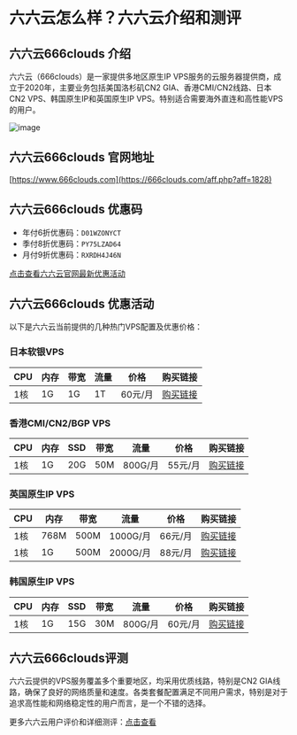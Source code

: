 # 六六云怎么样？六六云介绍和测评

## 六六云666clouds 介绍
六六云（666clouds）是一家提供多地区原生IP VPS服务的云服务器提供商，成立于2020年，主要业务包括美国洛杉矶CN2 GIA、香港CMI/CN2线路、日本CN2 VPS、韩国原生IP和英国原生IP VPS。特别适合需要海外直连和高性能VPS的用户。

![image](https://github.com/hunterlymerry70/666clouds/assets/169514132/e7a09ab7-f67d-4658-b164-186062f2508b)

## 六六云666clouds 官网地址
[https://www.666clouds.com](https://666clouds.com/aff.php?aff=1828)

## 六六云666clouds 优惠码
- 年付6折优惠码：`D01WZONYCT`
- 季付8折优惠码：`PY75LZAD64`
- 月付9折优惠码：`RXRDH4J46N`

[点击查看六六云官网最新优惠活动](https://666clouds.com/aff.php?aff=1828)

## 六六云666clouds 优惠活动
以下是六六云当前提供的几种热门VPS配置及优惠价格：

### 日本软银VPS
| CPU | 内存 | 带宽 | 流量 | 价格  | 购买链接                                      |
|-----|------|------|------|-------|----------------------------------------------|
| 1核 | 1G   | 1G   | 1T   | 60元/月 | [购买链接](https://666clouds.com/aff.php?aff=1828&pid=94) |

### 香港CMI/CN2/BGP VPS
| CPU | 内存 | SSD  | 带宽  | 流量    | 价格    | 购买链接                                      |
|-----|------|------|------|--------|---------|----------------------------------------------|
| 1核 | 1G   | 20G  | 50M  | 800G/月 | 55元/月 | [购买链接](https://666clouds.com/aff.php?aff=1828&pid=131) |

### 英国原生IP VPS
| CPU | 内存   | 带宽  | 流量      | 价格    | 购买链接                                      |
|-----|--------|------|----------|---------|----------------------------------------------|
| 1核 | 768M   | 500M | 1000G/月 | 66元/月 | [购买链接](https://666clouds.com/aff.php?aff=1828&pid=129) |
| 1核 | 1G     | 500M | 2000G/月 | 88元/月 | [购买链接](https://666clouds.com/aff.php?aff=1828&pid=130) |

### 韩国原生IP VPS
| CPU | 内存 | SSD  | 带宽 | 流量     | 价格    | 购买链接                                      |
|-----|------|------|-----|---------|---------|----------------------------------------------|
| 1核 | 1G   | 15G  | 30M | 800G/月 | 60元/月 | [购买链接](https://666clouds.com/aff.php?aff=1828&pid=87) |

## 六六云666clouds评测
六六云提供的VPS服务覆盖多个重要地区，均采用优质线路，特别是CN2 GIA线路，确保了良好的网络质量和速度。各类套餐配置满足不同用户需求，特别是对于追求高性能和网络稳定性的用户而言，是一个不错的选择。

更多六六云用户评价和详细测评：[点击查看](https://666clouds.com/aff.php?aff=1828)
